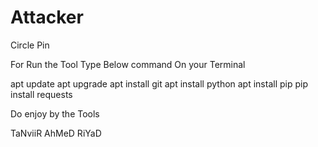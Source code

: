 # Attacker
Circle Pin

For Run the Tool 
Type Below command On your Terminal

apt update
apt upgrade
apt install git
apt install python
apt install pip
pip install requests

Do enjoy by the Tools

TaNviiR AhMeD RiYaD
